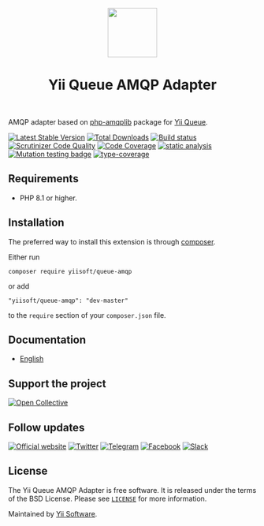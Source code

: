 <p align="center">
    <a href="https://github.com/yiisoft" target="_blank">
        <img src="https://github.com/yiisoft.png" height="100px">
    </a>
    <h1 align="center">Yii Queue AMQP Adapter</h1>
    <br>
</p>

AMQP adapter based on [php-amqplib](https://github.com/php-amqplib/php-amqplib) package for [Yii Queue](https://github.com/yiisoft/queue).

[![Latest Stable Version](https://poser.pugx.org/yiisoft/queue-amqp/v)](https://packagist.org/packages/yiisoft/queue-amqp)
[![Total Downloads](https://poser.pugx.org/yiisoft/queue-amqp/downloads)](https://packagist.org/packages/yiisoft/queue-amqp)
[![Build status](https://github.com/yiisoft/queue-amqp/actions/workflows/build.yml/badge.svg)](https://github.com/yiisoft/queue-amqp/actions/workflows/build.yml)
[![Scrutinizer Code Quality](https://scrutinizer-ci.com/g/yiisoft/queue-amqp/badges/quality-score.png?b=master)](https://scrutinizer-ci.com/g/yiisoft/queue-amqp/?branch=master)
[![Code Coverage](https://scrutinizer-ci.com/g/yiisoft/queue-amqp/badges/coverage.png?b=master)](https://scrutinizer-ci.com/g/yiisoft/queue-amqp/?branch=master)
[![static analysis](https://github.com/yiisoft/queue-amqp/workflows/static%20analysis/badge.svg)](https://github.com/yiisoft/queue-amqp/actions?query=workflow%3A%22static+analysis%22)
[![Mutation testing badge](https://img.shields.io/endpoint?style=flat&url=https%3A%2F%2Fbadge-api.stryker-mutator.io%2Fgithub.com%2Fyiisoft%2Fqueue-amqp%2Fmaster)](https://dashboard.stryker-mutator.io/reports/github.com/yiisoft/queue-amqp/master)
[![type-coverage](https://shepherd.dev/github/yiisoft/queue-amqp/coverage.svg)](https://shepherd.dev/github/yiisoft/queue-amqp)

## Requirements

- PHP 8.1 or higher.

## Installation

The preferred way to install this extension is through [composer](https://getcomposer.org/download/).

Either run

```shell
composer require yiisoft/queue-amqp
```

or add

```
"yiisoft/queue-amqp": "dev-master"
```

to the `require` section of your `composer.json` file.

## Documentation

- [English](docs/en/README.md)

## Support the project

[![Open Collective](https://img.shields.io/badge/Open%20Collective-sponsor-7eadf1?logo=open%20collective&logoColor=7eadf1&labelColor=555555)](https://opencollective.com/yiisoft)

## Follow updates

[![Official website](https://img.shields.io/badge/Powered_by-Yii_Framework-green.svg?style=flat)](https://www.yiiframework.com/)
[![Twitter](https://img.shields.io/badge/twitter-follow-1DA1F2?logo=twitter&logoColor=1DA1F2&labelColor=555555?style=flat)](https://twitter.com/yiiframework)
[![Telegram](https://img.shields.io/badge/telegram-join-1DA1F2?style=flat&logo=telegram)](https://t.me/yii3en)
[![Facebook](https://img.shields.io/badge/facebook-join-1DA1F2?style=flat&logo=facebook&logoColor=ffffff)](https://www.facebook.com/groups/yiitalk)
[![Slack](https://img.shields.io/badge/slack-join-1DA1F2?style=flat&logo=slack)](https://yiiframework.com/go/slack)

## License

The Yii Queue AMQP Adapter is free software. It is released under the terms of the BSD License.
Please see [`LICENSE`](./LICENSE.md) for more information.

Maintained by [Yii Software](https://www.yiiframework.com/).
